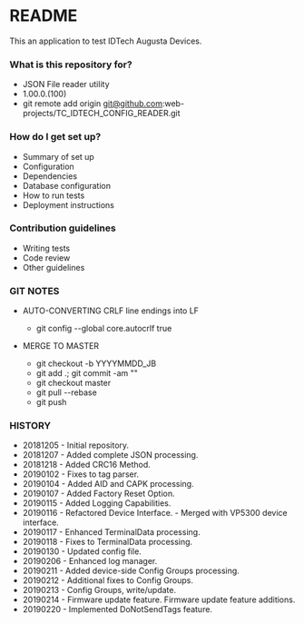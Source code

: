 # README #

This an application to test IDTech Augusta Devices.

### What is this repository for? ###

* JSON File reader utility
* 1.00.0.(100)
* git remote add origin git@github.com:web-projects/TC_IDTECH_CONFIG_READER.git

### How do I get set up? ###

* Summary of set up
* Configuration
* Dependencies
* Database configuration
* How to run tests
* Deployment instructions

### Contribution guidelines ###

* Writing tests
* Code review
* Other guidelines

### GIT NOTES ###

* AUTO-CONVERTING CRLF line endings into LF
  * git config --global core.autocrlf true

* MERGE TO MASTER 
  * git checkout -b YYYYMMDD_JB
  * git add .; git commit -am ""
  * git checkout master
  * git pull --rebase
  * git push
   
### HISTORY ###

* 20181205 - Initial repository.
* 20181207 - Added complete JSON processing.
* 20181218 - Added CRC16 Method.
* 20190102 - Fixes to tag parser.
* 20190104 - Added AID and CAPK processing.
* 20190107 - Added Factory Reset Option.
* 20190115 - Added Logging Capabilities.
* 20190116 - Refactored Device Interface.
           - Merged with VP5300 device interface.
* 20190117 - Enhanced TerminalData processing.
* 20190118 - Fixes to TerminalData processing.
* 20190130 - Updated config file.
* 20190206 - Enhanced log manager.
* 20190211 - Added device-side Config Groups processing.
* 20190212 - Additional fixes to Config Groups.
* 20190213 - Config Groups, write/update.
* 20190214 - Firmware update feature.
             Firmware update feature additions.
* 20190220 - Implemented DoNotSendTags feature.
